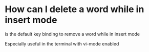 # How can I delete a word while in insert mode

<Ctrl-R> is the default key binding to remove a word while in insert mode

Especially useful in the terminal with vi-mode enabled
